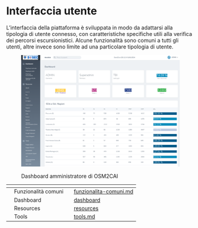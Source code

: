 # Interfaccia utente

L’interfaccia della piattaforma è sviluppata in modo da adattarsi alla tipologia di utente connesso, con caratteristiche specifiche utili alla verifica dei percorsi escursionistici. Alcune funzionalità sono comuni a tutti gli utenti, altre invece sono limite ad una particolare tipologia di utente.

<figure><img src="../.gitbook/assets/image (24).png" alt=""><figcaption><p>Dashboard amministratore di OSM2CAI</p></figcaption></figure>

<table data-card-size="large" data-view="cards"><thead><tr><th></th><th></th><th></th><th data-hidden data-card-target data-type="content-ref"></th></tr></thead><tbody><tr><td></td><td>Funzionalità comuni</td><td></td><td><a href="funzionalita-comuni.md">funzionalita-comuni.md</a></td></tr><tr><td></td><td>Dashboard</td><td></td><td><a href="dashboard/">dashboard</a></td></tr><tr><td></td><td>Resources</td><td></td><td><a href="resources/">resources</a></td></tr><tr><td></td><td>Tools</td><td></td><td><a href="tools.md">tools.md</a></td></tr></tbody></table>
